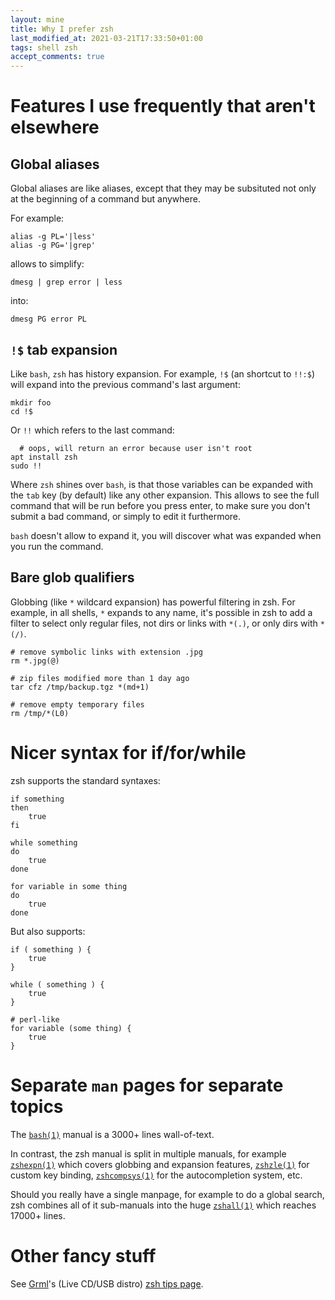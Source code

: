 ```yaml
---
layout: mine
title: Why I prefer zsh
last_modified_at: 2021-03-21T17:33:50+01:00
tags: shell zsh
accept_comments: true
---
```


# Features I use frequently that aren't elsewhere

## Global aliases

Global aliases are like aliases, except that they may be subsituted not only at the beginning of a command but anywhere.

For example:

```
alias -g PL='|less'
alias -g PG='|grep'
```

allows to simplify:

```
dmesg | grep error | less
```

into:

```
dmesg PG error PL
```

## `!$` tab expansion

Like `bash`, `zsh` has history expansion. For example, `!$` (an shortcut to `!!:$`) will expand into the previous command's last argument:

```
mkdir foo
cd !$
```

Or `!!` which refers to the last command:

```
  # oops, will return an error because user isn't root
apt install zsh
sudo !!
```

Where `zsh` shines over `bash`, is that those variables can be expanded with the `tab` key (by default) like any other expansion.
This allows to see the full command that will be run before you press enter, to make sure you don't submit a bad command, or simply to edit it furthermore.

`bash` doesn't allow to expand it, you will discover what was expanded when you run the command.

## Bare glob qualifiers

Globbing (like `*` wildcard expansion) has powerful filtering in zsh.
For example, in all shells, `*` expands to any name, it's possible in zsh to add a filter to select only regular files, not dirs or links with `*(.)`, or only dirs with `*(/)`.

	# remove symbolic links with extension .jpg
	rm *.jpg(@)

	# zip files modified more than 1 day ago
	tar cfz /tmp/backup.tgz *(md+1)

	# remove empty temporary files
	rm /tmp/*(L0)

# Nicer syntax for if/for/while

zsh supports the standard syntaxes:

	if something
	then
		true
	fi

	while something
	do
		true
	done

	for variable in some thing
	do
		true
	done

But also supports:

	if ( something ) {
		true
	}

	while ( something ) {
		true
	}

	# perl-like
	for variable (some thing) {
		true
	}

# Separate `man` pages for separate topics

The [`bash(1)`](https://manpages.debian.org/buster/bash/bash.1.en.html) manual is a 3000+ lines wall-of-text.

In contrast, the zsh manual is split in multiple manuals, for example [`zshexpn(1)`](https://manpages.debian.org/buster/zsh-common/zshexpn.1.en.html) which covers globbing and expansion features, [`zshzle(1)`](https://manpages.debian.org/buster/zsh-common/zshzle.1.en.html) for custom key binding, [`zshcompsys(1)`](https://manpages.debian.org/buster/zsh-common/zshcompsys.1.en.html) for the autocompletion system, etc.

Should you really have a single manpage, for example to do a global search, zsh combines all of it sub-manuals into the huge [`zshall(1)`](https://manpages.debian.org/buster/zsh-common/zshall.1.en.html) which reaches 17000+ lines.

# Other fancy stuff

See [Grml](https://grml.org/)'s (Live CD/USB distro) [zsh tips page](https://grml.org/zsh/zsh-lovers.html).

